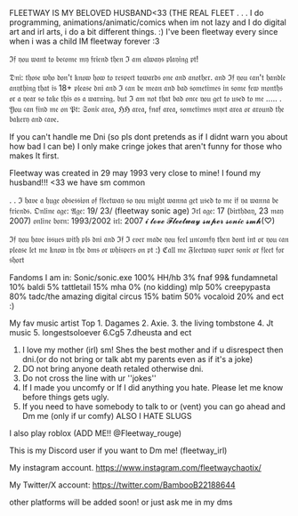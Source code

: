  FLEETWAY IS MY BELOVED HUSBAND<33 (THE REAL FLEET
 .
 .
 .
I do programming, animations/animatic/comics when im not lazy and I do digital art and irl arts, i do a bit different things.
 :) 
 I've been fleetway every since when i was a child
IM fleetway forever :3 
 
ℑ𝔣 𝔶𝔬𝔲 𝔴𝔞𝔫𝔱 𝔱𝔬 𝔟𝔢𝔠𝔬𝔪𝔢 𝔪𝔶 𝔣𝔯𝔦𝔢𝔫𝔡 𝔱𝔥𝔢𝔫 ℑ 𝔞𝔪 𝔞𝔩𝔴𝔞𝔶𝔰 𝔭𝔩𝔞𝔶𝔦𝔫𝔤 𝔭𝔱!

𝔇𝔫𝔦: 𝔱𝔥𝔬𝔰𝔢 𝔴𝔥𝔬 𝔡𝔬𝔫'𝔱 𝔨𝔫𝔬𝔴 𝔥𝔬𝔴 𝔱𝔬 𝔯𝔢𝔰𝔭𝔢𝔠𝔱 𝔱𝔬𝔴𝔞𝔯𝔡𝔰 𝔬𝔫𝔢 𝔞𝔫𝔡 𝔞𝔫𝔬𝔱𝔥𝔢𝔯. 
𝔞𝔫𝔡 ℑ𝔣 𝔶𝔬𝔲 𝔠𝔞𝔫'𝔱 𝔥𝔞𝔫𝔡𝔩𝔢 𝔞𝔫𝔶𝔱𝔥𝔦𝔫𝔤 𝔱𝔥𝔞𝔱 𝔦𝔰 18+ 𝔭𝔩𝔢𝔞𝔰𝔢 𝔡𝔫𝔦 𝔞𝔫𝔡 ℑ 𝔠𝔞𝔫 𝔟𝔢 𝔪𝔢𝔞𝔫 𝔞𝔫𝔡 𝔟𝔞𝔡 𝔰𝔬𝔪𝔢𝔱𝔦𝔪𝔢𝔰 𝔦𝔫 𝔰𝔬𝔪𝔢 𝔣𝔢𝔴 𝔪𝔬𝔫𝔱𝔥𝔰 𝔬𝔯 𝔞 𝔶𝔢𝔞𝔯 𝔰𝔬 𝔱𝔞𝔨𝔢 𝔱𝔥𝔦𝔰 𝔞𝔰 𝔞 𝔴𝔞𝔯𝔫𝔦𝔫𝔤. 𝔟𝔲𝔱 ℑ 𝔞𝔪 𝔫𝔬𝔱 𝔱𝔥𝔞𝔱 𝔟𝔞𝔡 𝔬𝔫𝔠𝔢 𝔶𝔬𝔲 𝔤𝔢𝔱 𝔱𝔬 𝔲𝔰𝔢𝔡 𝔱𝔬 𝔪𝔢 .....
. 
𝔜𝔬𝔲 𝔠𝔞𝔫 𝔣𝔦𝔫𝔡 𝔪𝔢 𝔬𝔫 𝔓𝔱: 𝔖𝔬𝔫𝔦𝔠 𝔞𝔯𝔢𝔞, ℌℌ 𝔞𝔯𝔢𝔞, 𝔣𝔫𝔞𝔣 𝔞𝔯𝔢𝔞, 𝔰𝔬𝔪𝔢𝔱𝔦𝔪𝔢𝔰 𝔪𝔶𝔠𝔱 𝔞𝔯𝔢𝔞 𝔬𝔯 𝔞𝔯𝔬𝔲𝔫𝔡 𝔱𝔥𝔢 𝔟𝔞𝔨𝔢𝔯𝔶 𝔞𝔫𝔡 𝔠𝔞𝔳𝔢.

If you can't handle me Dni (so pls dont pretends as if I didnt warn you about how bad I can be)
I only make cringe jokes that aren't funny for those who makes It first.

Fleetway was created in 29 may 1993 very close to mine! I found my husband!!! <33 we have sm common

.
. ℑ 𝔥𝔞𝔳𝔢 𝔞 𝔥𝔲𝔤𝔢 𝔬𝔟𝔰𝔢𝔰𝔰𝔦𝔬𝔫 𝔬𝔣 𝔣𝔩𝔢𝔢𝔱𝔴𝔞𝔶 𝔰𝔬 𝔶𝔬𝔲 𝔪𝔦𝔤𝔥𝔱 𝔴𝔞𝔫𝔫𝔞 𝔤𝔢𝔱 𝔲𝔰𝔢𝔡 𝔱𝔬 𝔪𝔢 𝔦𝔣 𝔶𝔞 𝔴𝔞𝔫𝔫𝔞 𝔟𝔢 𝔣𝔯𝔦𝔢𝔫𝔡𝔰. 
𝔒𝔫𝔩𝔦𝔫𝔢 𝔞𝔤𝔢: 𝔄𝔤𝔢: 19/ 23/ (fleetway sonic age)
ℑ𝔯𝔩 𝔞𝔤𝔢: 17 (𝔟𝔦𝔯𝔱𝔥𝔡𝔞𝔶, 23 𝔪𝔞𝔶 2007)
𝔬𝔫𝔩𝔦𝔫𝔢 𝔟𝔬𝔯𝔫: 1993/2002
𝔦𝔯𝔩: 2007 
𝓲 𝓵𝓸𝓿𝓮 𝓕𝓵𝓮𝓮𝓽𝔀𝓪𝔂 𝓼𝓾𝓹𝓮𝓻 𝓼𝓸𝓷𝓲𝓬 𝓼𝓶𝓱(♡)

ℑ𝔣 𝔶𝔬𝔲 𝔥𝔞𝔳𝔢 𝔦𝔰𝔰𝔲𝔢𝔰 𝔴𝔦𝔱𝔥 𝔭𝔩𝔰 𝔡𝔫𝔦 𝔞𝔫𝔡 ℑ𝔣 ℑ 𝔢𝔳𝔢𝔯 𝔪𝔞𝔡𝔢 𝔶𝔬𝔲 𝔣𝔢𝔢𝔩 𝔲𝔫𝔠𝔬𝔪𝔣𝔶 𝔱𝔥𝔢𝔫 𝔡𝔬𝔫𝔱 𝔦𝔫𝔱 𝔬𝔯 𝔶𝔬𝔲 𝔠𝔞𝔫 𝔭𝔩𝔢𝔞𝔰𝔢 𝔩𝔢𝔱 𝔪𝔢 𝔨𝔫𝔬𝔴 𝔦𝔫 𝔱𝔥𝔢 𝔡𝔪𝔰 𝔬𝔯 𝔴𝔥𝔦𝔰𝔭𝔢𝔯𝔰 𝔬𝔫 𝔭𝔱 :)
ℭ𝔞𝔩𝔩 𝔪𝔢 𝔉𝔩𝔢𝔢𝔱𝔴𝔞𝔶 𝔰𝔲𝔭𝔢𝔯 𝔰𝔬𝔫𝔦𝔠 𝔬𝔯 𝔣𝔩𝔢𝔢𝔱 𝔣𝔬𝔯 𝔰𝔥𝔬𝔯𝔱

Fandoms I am in: Sonic/sonic.exe 100%
HH/hb 3%
fnaf 99&
fundamnetal 10%
baldi 5%
tattletail 15%
mha 0% (no kidding) 
mlp 50%
creepypasta 80%
tadc/the amazing digital circus 15%
batim 50%
vocaloid 20%
and ect :) 

My fav music artist
Top 1. Dagames
2. Axie.
3. the living tombstone
4. Jt music
5. longestsoloever 
6.Cg5
7.dheusta
and ect



 1. I love my mother (irl) sm! Shes the best mother and if u disrespect then dni.(or do not bring or talk abt my parents even as if it's a joke) 
  2. DO not bring anyone death retaled otherwise dni.
  3. Do not cross the line with ur ''jokes''
  4. If I made you uncomfy or If I did anything you hate. Please let me know before things gets ugly.
  5. If you need to have somebody to talk to or (vent) you can go ahead and Dm me (only if ur comfy)
     ALSO I HATE SLUGS
     
I also play roblox
(ADD ME!! @Fleetway_rouge)

This is my Discord user if you want to Dm me! (fleetway_irl)

My instagram account. https://www.instagram.com/fleetwaychaotix/

My Twitter/X account: https://twitter.com/BambooB22188644

other platforms will be added soon! or just ask me in my dms

